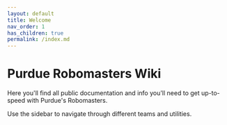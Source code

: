 ```yaml
---
layout: default
title: Welcome
nav_order: 1
has_children: true
permalink: /index.md
---
```


# Purdue Robomasters Wiki

Here you'll find all public documentation and info you'll need to get up-to-speed with Purdue's Robomasters.

Use the sidebar to navigate through different teams and utilities.
